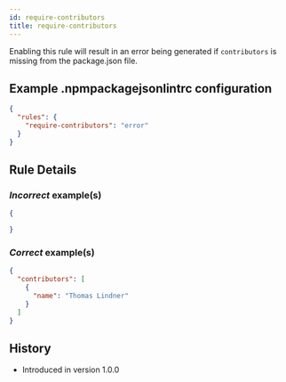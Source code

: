 ```yaml
---
id: require-contributors
title: require-contributors
---
```


Enabling this rule will result in an error being generated if `contributors` is missing from the package.json file.

## Example .npmpackagejsonlintrc configuration

```json
{
  "rules": {
    "require-contributors": "error"
  }
}
```

## Rule Details

### *Incorrect* example(s)

```json
{

}
```

### *Correct* example(s)

```json
{
  "contributors": [
    {
      "name": "Thomas Lindner"
    }
  ]
}
```

## History

* Introduced in version 1.0.0
